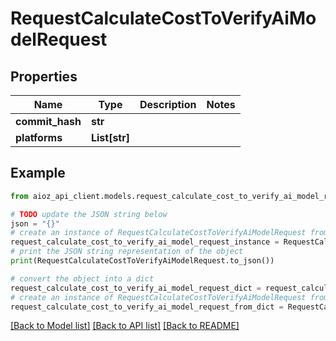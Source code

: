 # RequestCalculateCostToVerifyAiModelRequest


## Properties

Name | Type | Description | Notes
------------ | ------------- | ------------- | -------------
**commit_hash** | **str** |  | 
**platforms** | **List[str]** |  | 

## Example

```python
from aioz_api_client.models.request_calculate_cost_to_verify_ai_model_request import RequestCalculateCostToVerifyAiModelRequest

# TODO update the JSON string below
json = "{}"
# create an instance of RequestCalculateCostToVerifyAiModelRequest from a JSON string
request_calculate_cost_to_verify_ai_model_request_instance = RequestCalculateCostToVerifyAiModelRequest.from_json(json)
# print the JSON string representation of the object
print(RequestCalculateCostToVerifyAiModelRequest.to_json())

# convert the object into a dict
request_calculate_cost_to_verify_ai_model_request_dict = request_calculate_cost_to_verify_ai_model_request_instance.to_dict()
# create an instance of RequestCalculateCostToVerifyAiModelRequest from a dict
request_calculate_cost_to_verify_ai_model_request_from_dict = RequestCalculateCostToVerifyAiModelRequest.from_dict(request_calculate_cost_to_verify_ai_model_request_dict)
```
[[Back to Model list]](../README.md#documentation-for-models) [[Back to API list]](../README.md#documentation-for-api-endpoints) [[Back to README]](../README.md)


